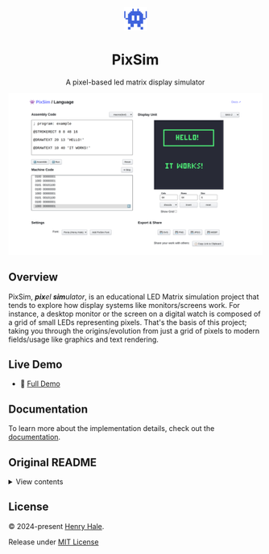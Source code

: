 <div align=center>

<img width=45 src='./docs/public/favicon.svg'>

# PixSim

A pixel-based led matrix display simulator

![](./docs/public/media/screenshot.png)

</div>

## Overview

PixSim, _**pix**el **sim**ulator_, is an educational LED Matrix simulation
project that tends to explore how display systems like monitors/screens work.
For instance, a desktop monitor or the screen on a digital watch is composed of
a grid of small LEDs representing pixels. That's the basis of this project;
taking you through the origins/evolution from just a grid of pixels to modern
fields/usage like graphics and text rendering.

## Live Demo

-   :rocket: [Full Demo](https://henryhale.github.io/pixsim/)

## Documentation

To learn more about the implementation details, check out the
[documentation](https://henryhale.github.io/pixsim/).

## Original README

<details>
<summary>View contents</summary>

#### The Idea

-   I am planning on working on a led matirx screen simulator/emulator.
-   I want to learn about the monitor display circuit, it's chip and logic.
-   I plan on developing a grid of many tiny coloured pixels (say black and
    white), character set, font, character display encoder/decoder to draw
    characters on the screen.
-   Plus a pixel or field shader/filler to fill a group of pixels. Pixels will
    be tiny bit easily distinguishable with a human eye.
-   I want to finally write a blog post/article about it so that others can see
    and learn how screens/display systems work at a low level.
-   I don't know if it'll be too much but I consider creating a custom
    instructions set and assembly like language that compiles to binary data,
    say one command per line.
-   Each line will represent what signal bits sent to the display screen via a
    cable.
-   In fact, I need to develop and simulate a chip to read our compiled code
    line by line per clock signal then send the bits to our display screen
    emulator that receives them and displays whats requested.

I know my idea is vague or wiggly. I am trying to formulate it in a better way.

#### Todo

-   LED Matrix Simulator(grid of pixels)
-   Character Display(character set, font creator, character renderer)
-   Display Controller(instruction set, assembler, virtual chip)
-   Documentation
-   Other(shareable/downloadable pixelated images, animations, games like maze)

</details>

## License

&copy; 2024-present [Henry Hale](https://github.com/henryhale).

Release under
[MIT License](https://github.com/henryhale/pixsim/blob/master/LICENSE.txt)
